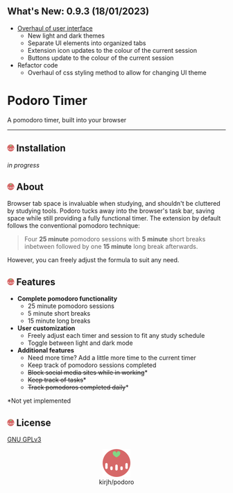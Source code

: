 ## What's New: 0.9.3 (18/01/2023)
* [Overhaul of user interface](https://github.com/kirjh/podoro/commit/f4a31c4e0c91044825275d3b33a723512d8b6574)
  * New light and dark themes
  * Separate UI elements into organized tabs
  * Extension icon updates to the colour of the current session
  * Buttons update to the colour of the current session
* Refactor code
  * Overhaul of css styling method to allow for changing UI theme

# Podoro Timer
A pomodoro timer, built into your browser

***

## <img src="./icons/pomo64.png" width="16px" /> Installation
*in progress*

## <img src="./icons/pomo64.png" width="16px" /> About 
Browser tab space is invaluable when studying, and shouldn't be cluttered by studying tools. Podoro tucks away into the browser's task bar, saving space while still providing a fully functional timer. The extension by default follows the conventional pomodoro technique:
> Four **25 minute** pomodoro sessions with **5 minute** short breaks inbetween followed by one **15 minute** long break afterwards.

However, you can freely adjust the formula to suit any need.

## <img src="./icons/pomo64.png" width="16px" /> Features
* __Complete pomodoro functionality__
  * 25 minute pomodoro sessions
  * 5 minute short breaks
  * 15 minute long breaks
* __User customization__
  * Freely adjust each timer and session to fit any study schedule
  * Toggle between light and dark mode
* __Additional features__
  * Need more time? Add a little more time to the current timer
  * Keep track of pomodoro sessions completed
  * ~~Block social media sites while in working~~*
  * ~~Keep track of tasks~~*
  * ~~Track pomodoros completed daily~~*

\*Not yet implemented

## <img src="./icons/pomo64.png" width="16px" /> License
[GNU GPLv3](https://github.com/kirjh/podoro/blob/main/LICENSE.txt)

<p align="center">
  <img src="./icons/pomo128.png" width="64" /> <br /> 
  kirjh/podoro
</p>
